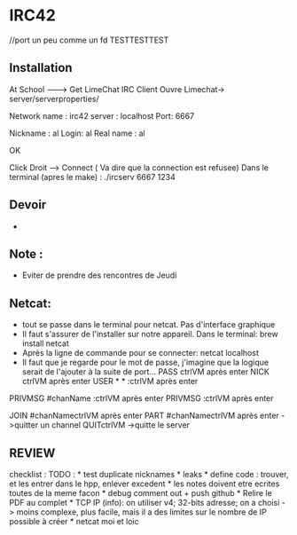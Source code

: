 # IRC42

//port un peu comme un fd
TESTTESTTEST

## Installation

At School ---> Get LimeChat IRC Client
Ouvre Limechat-> server/serverproperties/

Network name : irc42
server : localhost
Port: 6667

Nickname : al
Login: al
Real name : al

OK

Click Droit --> Connect ( Va dire que la connection est refusee)
Dans le terminal (apres le make) : ./ircserv 6667 1234

## Devoir

*

## Note :

* Eviter de prendre des rencontres de Jeudi


## Netcat:
* tout se passe dans le terminal pour netcat. Pas d'interface graphique
* Il faut s'assurer de l'installer sur notre appareil. Dans le terminal: brew install netcat
* Après la ligne de commande pour se connecter: netcat localhost <port>
* Il faut que je regarde pour le mot de passe, j'imagine que la logique serait de l'ajouter à la suite de port...
PASS <pass>ctrlVM après enter
NICK <nick>ctrlVM après enter
USER <username> * * :<nick>ctrlVM après enter

PRIVMSG #chanName :<le message>ctrlVM après enter
PRIVMSG <nickname> :<le message>ctrlVM après enter

JOIN #chanNamectrlVM après enter
PART #chanNamectrlVM après enter ->quitter un channel
QUITctrlVM ->quitte le server

## REVIEW

checklist :
TODO :
	* test duplicate nicknames
	* leaks
	* define code : trouver, et les entrer dans le hpp, enlever excedent
	* les notes doivent etre ecrites toutes de la meme facon
	* debug comment out + push github
	* Relire le PDF au complet
	* TCP IP (info): on utiliser v4; 32-bits adresse; on a choisi -> moins complexe, plus facile, mais il a des limites sur le nombre de IP possible à créer
	* netcat moi et loic
	
